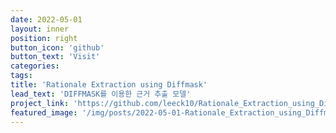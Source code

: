 ```yaml
---
date: 2022-05-01
layout: inner
position: right
button_icon: 'github'
button_text: 'Visit'
categories:
tags:
title: 'Rationale Extraction using Diffmask'
lead_text: 'DIFFMASK를 이용한 근거 추출 모델'
project_link: 'https://github.com/leeck10/Rationale_Extraction_using_Diffmask'
featured_image: '/img/posts/2022-05-01-Rationale_Extraction_using_Diffmask.png'
---
```

